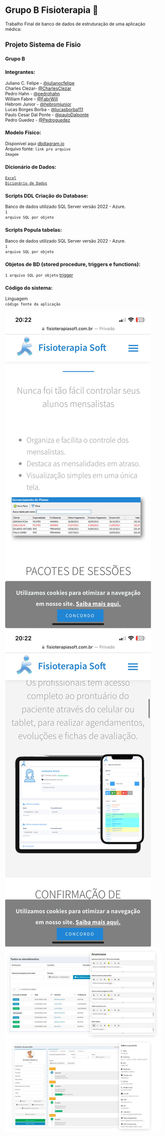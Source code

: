 # Grupo B Fisioterapia 🔪
Trabalho Final de banco de dados de estruturação de uma aplicação médica:


## Projeto Sistema de Fisio

### Grupo B

### Integrantes:
Juliano C. Felipe - [@julianocfelipe](https://github.com/julianocfelipe)<br>
Charles Clezar- [@CharlesClezar](https://github.com/julianocfelipe)<br>
Pedro Hahn - [@pedrohahn](https://github.com/pedrohahn)<br>
William Fabre - [@FabrWill](https://github.com/FabrWill)<br>
Hebrom Junior - [@hebromjunior](https://github.com/hebromjunior)<br>
Lucas Borges Borba - [@lucasborba111](https://github.com/lucasborba111)<br>
Paulo Cesar Dal Ponte - [@pauloDalponte](https://github.com/pauloDalponte)<br>
Pedro Guedez - [@Pedroguedez](https://github.com/Pedroguedez)<br>

### Modelo Físico:
Disponível aqui [dbdiagram.io](https://dbdiagram.io/d/648b9d0d722eb774940d197b)<br>
Arquivo fonte: <code>link pro arquivo</code><br>
<code>Imagem</code>
  
### Dicionário de Dados:
<code>[Excel Dicionário de Dados](https://docs.google.com/spreadsheets/d/1phXG6EE9C7zEvXPEoYZQyaawydbmM0zH2jhMTZtDY78/edit#gid=1087835131)</code>

### Scripts DDL Criação do Database:
Banco de dados utilizado SQL Server versão 2022 - Azure.<br>
<code>1 arquivo SQL por objeto</code>

### Scripts Popula tabelas:
Banco de dados utilizado SQL Server versão 2022 - Azure.<br>
<code>1 arquivo SQL por objeto</code>

### Objetos de BD (stored procedure, triggers e functions):
<code>1 arquivo SQL por objeto</code>
  [trigger](TRIGGER.sql)
### Código do sistema:
Linguagem <br>
<code>código fonte da aplicação</code>

![exemplo](images/1.jpg)
![exemplo](images/2.jpg)
![exemplo](images/3.jpg)
![exemplo](images/4.jpg)
